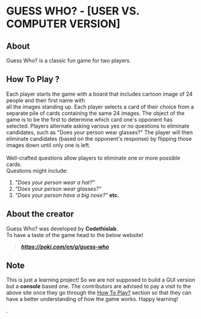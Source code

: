# GUESS WHO? - [USER VS. COMPUTER VERSION]

## About
Guess Who? is a classic fun game for two players.

## How To Play ?
Each player starts the game with a board that includes cartoon image of 24 people and their first name with <br> all the images standing up. Each player selects a card of their choice from a separate pile of cards containing the
same 24 images. The object of the game is to be the first to determine which card one's opponent has selected. Players alternate asking various yes or no questions to eliminate candidates, such as "Does your person wear glasses?" The player will then eliminate candidates (based on the opponent's response) by flipping those images down until only one is left. <br><br> Well-crafted questions allow players to eliminate one or more possible cards. <br> Questions might include:

1. *"Does your person wear a hat?"*
2. *"Does your person wear glasses?"*
3. *"Does your person have a big nose?"* **etc.**

## About the creator
Guess Who? was developed by **Codethislab**. <br> 
To have a taste of the game head to the below website!
> ***https://poki.com/en/g/guess-who***

## Note
This is just a learning project! So we are not supposed to build a GUI version
but a **console** based one. The contributors are advised to pay a visit to the above site once they go through the [How To Play?](#how-to-play) section so that they can have a better understanding of how the game works. Happy learning!

.
